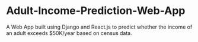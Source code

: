 # Adult-Income-Prediction-Web-App
A Web App built using Django and React.js to predict whether the income of an adult exceeds $50K/year based on census data.
